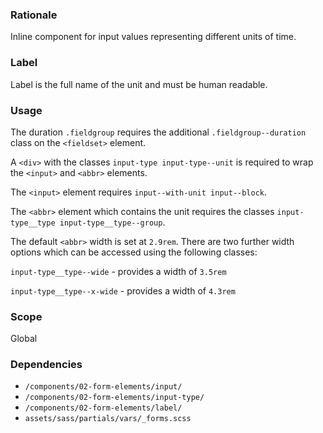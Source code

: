 ### Rationale
Inline component for input values representing different units of time.

### Label
Label is the full name of the unit and must be human readable.

### Usage

The duration `.fieldgroup` requires the additional `.fieldgroup--duration` class on the `<fieldset>` element.

A `<div>` with the classes `input-type input-type--unit` is required to wrap the `<input>` and `<abbr>` elements.  

The `<input>` element requires `input--with-unit input--block`. 

The `<abbr>` element which contains the unit requires the classes `input-type__type input-type__type--group`.

The default `<abbr>` width is set at `2.9rem`. There are two further width options which can be accessed using the following classes:

`input-type__type--wide` - provides a width of `3.5rem` 

`input-type__type--x-wide` - provides a width of `4.3rem`


### Scope
Global

### Dependencies
* `/components/02-form-elements/input/`
* `/components/02-form-elements/input-type/`
* `/components/02-form-elements/label/`
* `assets/sass/partials/vars/_forms.scss`
